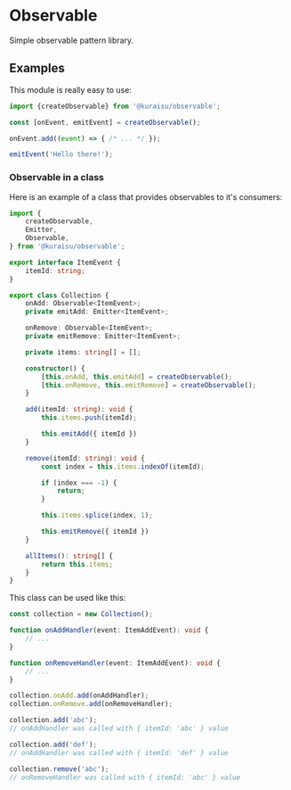 # Observable

Simple observable pattern library.

## Examples

This module is really easy to use:

```typescript
import {createObservable} from '@kuraisu/observable';

const [onEvent, emitEvent] = createObservable();

onEvent.add((event) => { /* ... */ });

emitEvent('Hello there!');
```

### Observable in a class

Here is an example of a class that provides observables to it's consumers:

```typescript
import {
    createObservable,
    Emitter,
    Observable,
} from '@kuraisu/observable';

export interface ItemEvent {
    itemId: string;
}

export class Collection {
    onAdd: Observable<ItemEvent>;
    private emitAdd: Emitter<ItemEvent>;

    onRemove: Observable<ItemEvent>;
    private emitRemove: Emitter<ItemEvent>;

    private items: string[] = [];

    constructor() {
        [this.onAdd, this.emitAdd] = createObservable();
        [this.onRemove, this.emitRemove] = createObservable();
    }

    add(itemId: string): void {
        this.items.push(itemId);

        this.emitAdd({ itemId })
    }

    remove(itemId: string): void {
        const index = this.items.indexOf(itemId);

        if (index === -1) {
            return;
        }

        this.items.splice(index, 1);

        this.emitRemove({ itemId })
    }

    allItems(): string[] {
        return this.items;
    }
}
```

This class can be used like this:
```typescript
const collection = new Collection();

function onAddHandler(event: ItemAddEvent): void {
    // ...
}

function onRemoveHandler(event: ItemAddEvent): void {
    // ...
}

collection.onAdd.add(onAddHandler);
collection.onRemove.add(onRemoveHandler);

collection.add('abc');
// onAddHandler was called with { itemId: 'abc' } value

collection.add('def');
// onAddHandler was called with { itemId: 'def' } value

collection.remove('abc');
// onRemoveHandler was called with { itemId: 'abc' } value
```


